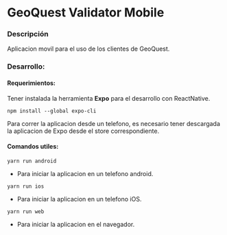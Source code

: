 # GeoQuest Validator Mobile

### Descripción

Aplicacion movil para el uso de los clientes de GeoQuest.


### Desarrollo:

#### Requerimientos:

Tener instalada la herramienta **Expo** para el desarrollo con ReactNative.
```
npm install --global expo-cli
```

Para correr la aplicacion desde un telefono, es necesario tener descargada la aplicacion de Expo desde el store correspondiente.


#### Comandos utiles:

```
yarn run android
```
- Para iniciar la aplicacion en un telefono android.

```
yarn run ios
```
- Para iniciar la aplicacion en un telefono iOS.

```
yarn run web
```
- Para iniciar la aplicacion en el navegador.
